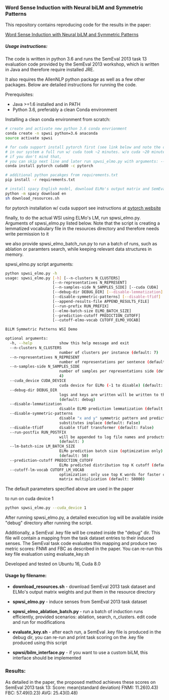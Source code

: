 ### Word Sense Induction with Neural biLM and Symmetric Patterns

This repository contains reproducing code for the results in the paper:

[Word Sense Induction with Neural biLM and Symmetric Patterns](https://arxiv.org/pdf/1808.08518.pdf)



##### Usage instructions:
The code is written in python 3.6 and runs the SemEval 2013 task 13
evaluation code provided by the SemEval 2013 workshop, which is written
in Java and therefore require installed JRE.

It also requires the AllenNLP python package as well as a few other
packages.
Below are detailed instructions for running the code.


Prerequisites:

* Java >=1.6 installed and in PATH
* Python 3.6, preferably a clean Conda environment

Installing a clean conda environment from scratch:
```bash
# create and activate new python 3.6 conda envrionment
conda create -n spwsi python=3.6 anaconda
source activate spwsi

# for cuda support install pytorch first (see link below and note the cuda version!)
# in our system a full run w/ cuda took ~2 minutes. w/o cuda ~20 minutes
# if you don't mind that,
# you can skip next line and later run spwsi_elmo.py with arguments: --cuda -1
conda install pytorch cuda80 -c pytorch

# additional python pacakges from requirements.txt
pip install -r requirements.txt

# install spacy English model, download ELMo's output matrix and SemEval 2013 task code
python -m spacy download en
sh download_resources.sh
```

for pytorch installation w/ cuda support see instructions at
[pytorch website](https://pytorch.org/)

finally, to do the actual WSI using ELMo's LM, run spwsi_elmo.py.
Arguments of spwsi_elmo.py listed below.
Note that the script is creating a lemmatized vocabulary file in the
resources directory and therefore needs write permission to it

we also provide spwsi_elmo_batch_run.py to run a batch of runs,
such as ablation or paramters search, while keeping relevant
data structures in memory.

spwsi_elmo.py script arguments:
```bash
python spwsi_elmo.py -h
usage: spwsi_elmo.py [-h] [--n-clusters N_CLUSTERS]
                     [--n-representatives N_REPRESENT]
                     [--n-samples-side N_SAMPLES_SIDE] [--cuda CUDA]
                     [--debug-dir DEBUG_DIR] [--disable-lemmatization]
                     [--disable-symmetric-patterns] [--disable-tfidf]
                     [--append-results-file APPEND_RESULTS_FILE]
                     [--run-prefix RUN_PREFIX]
                     [--elmo-batch-size ELMO_BATCH_SIZE]
                     [--prediction-cutoff PREDICTION_CUTOFF]
                     [--cutoff-elmo-vocab CUTOFF_ELMO_VOCAB]

BiLM Symmetric Patterns WSI Demo

optional arguments:
  -h, --help            show this help message and exit
  --n-clusters N_CLUSTERS
                        number of clusters per instance (default: 7)
  --n-representatives N_REPRESENT
                        number of representations per sentence (default: 20)
  --n-samples-side N_SAMPLES_SIDE
                        number of samples per representations side (default:
                        4)
  --cuda_device CUDA_DEVICE
                        cuda device for ELMo (-1 to disable) (default: 0)
  --debug-dir DEBUG_DIR
                        logs and keys are written will be written to this dir
                        (default: debug)
  --disable-lemmatization
                        disable ELMO prediction lemmatization (default: False)
  --disable-symmetric-patterns
                        disable "x and y" symmetric pattern and predict
                        substitutes inplace (default: False)
  --disable-tfidf       disable tfidf transformer (default: False)
  --run-postfix RUN_POSTFIX
                        will be appended to log file names and products
                        (default: )
  --lm-batch-size LM_BATCH_SIZE
                        ELMo prediction batch size (optimization only)
                        (default: 50)
  --prediction-cutoff PREDICTION_CUTOFF
                        ELMo predicted distribution top K cutoff (default: 50)
  --cutoff-lm-vocab CUTOFF_LM_VOCAB
                        optimization: only use top K words for faster output
                        matrix multiplication (default: 50000)
```
The default parameters specified above are used in the paper


to run on cuda device 1
```bash
python spwsi_elmo.py --cuda_device 1
```

After running spwsi_elmo.py, a detailed execution log will be available
inside "debug" directory after running the script.

Additionally, a SemEval .key file will be created inside the "debug" dir.
This file will contain a mapping from the task dataset entries to their
induced senses. The SemEval task code evaluates this mapping and produce
two metric scores: FNMI and FBC as described in the paper.
You can re-run this key file evaluation using evaluate_key.sh

Developed and tested on Ubuntu 16, Cuda 8.0

#### Usage by filename:
* **download_resources.sh** - download SemEval 2013 task dataset and ELMo's output matrix weights and put them in the resource directory
* **spwsi_elmo.py <args>** - induce senses from SemEval 2013 task dataset
* **spwsi_elmo_ablation_batch.py <scenario>** - run a batch of induction runs efficiently,
 provided scenarios: ablation, search, n_clusters. edit code and run for modifications
* **evaluate_key.sh** - after each run, a SemEval .key file is produced in the debug dir, you can re-run and print task scoring on the .key file produced using this script

* **spwsi/bilm_interface.py** - if you want to use a custom biLM, this interface should be implemented

### Results:
As detailed in the paper, the proposed method achieves these scores on SemEval 2013 task 13:
Score: mean(standard deviation)
FNMI: 11.26(0.43)
FBC: 57.49(0.23)
AVG: 25.43(0.48)
